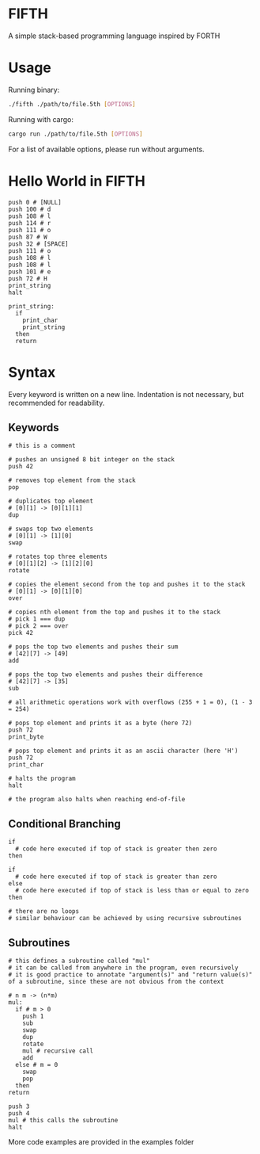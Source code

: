 # FIFTH
A simple stack-based programming language inspired by FORTH

# Usage
Running binary:
```bash
./fifth ./path/to/file.5th [OPTIONS]
```
Running with cargo:
```bash
cargo run ./path/to/file.5th [OPTIONS]
```
For a list of available options, please run without arguments.

# Hello World in FIFTH
```
push 0 # [NULL]
push 100 # d
push 108 # l
push 114 # r
push 111 # o
push 87 # W
push 32 # [SPACE]
push 111 # o
push 108 # l
push 108 # l
push 101 # e
push 72 # H
print_string
halt

print_string:
  if
    print_char
    print_string
  then
  return
```

# Syntax
Every keyword is written on a new line.
Indentation is not necessary, but recommended for readability.
## Keywords
```
# this is a comment

# pushes an unsigned 8 bit integer on the stack
push 42

# removes top element from the stack
pop

# duplicates top element
# [0][1] -> [0][1][1]
dup

# swaps top two elements
# [0][1] -> [1][0]
swap

# rotates top three elements
# [0][1][2] -> [1][2][0]
rotate

# copies the element second from the top and pushes it to the stack
# [0][1] -> [0][1][0]
over

# copies nth element from the top and pushes it to the stack
# pick 1 === dup
# pick 2 === over
pick 42

# pops the top two elements and pushes their sum
# [42][7] -> [49]
add

# pops the top two elements and pushes their difference
# [42][7] -> [35]
sub

# all arithmetic operations work with overflows (255 + 1 = 0), (1 - 3 = 254)

# pops top element and prints it as a byte (here 72)
push 72
print_byte

# pops top element and prints it as an ascii character (here 'H')
push 72
print_char

# halts the program
halt

# the program also halts when reaching end-of-file
```

## Conditional Branching
```
if
  # code here executed if top of stack is greater then zero
then

if
  # code here executed if top of stack is greater than zero
else
  # code here executed if top of stack is less than or equal to zero
then

# there are no loops
# similar behaviour can be achieved by using recursive subroutines
```

## Subroutines
```
# this defines a subroutine called "mul"
# it can be called from anywhere in the program, even recursively
# it is good practice to annotate "argument(s)" and "return value(s)" of a subroutine, since these are not obvious from the context

# n m -> (n*m)
mul:
  if # m > 0
    push 1
    sub
    swap
    dup
    rotate
    mul # recursive call
    add
  else # m = 0
    swap
    pop
  then
return

push 3
push 4
mul # this calls the subroutine
halt
```
More code examples are provided in the examples folder
